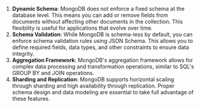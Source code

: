 1. **Dynamic Schema**: MongoDB does not enforce a fixed schema at the database level. This means you can add or remove fields from documents without affecting other documents in the collection. This flexibility is useful for applications that evolve over time.
2. **Schema Validation**: While MongoDB is schema-less by default, you can enforce schema validation rules using JSON Schema. This allows you to define required fields, data types, and other constraints to ensure data integrity.
3. **Aggregation Framework**: MongoDB's aggregation framework allows for complex data processing and transformation operations, similar to SQL's GROUP BY and JOIN operations.
4. **Sharding and Replication**: MongoDB supports horizontal scaling through sharding and high availability through replication. Proper schema design and data modeling are essential to take full advantage of these features.